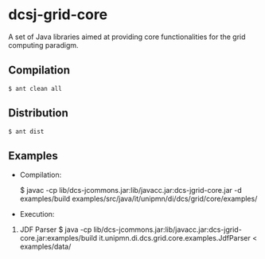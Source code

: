 dcsj-grid-core
==============

A set of Java libraries aimed at providing core functionalities for the grid computing paradigm. 


Compilation
-----------

	$ ant clean all

Distribution
-------------

	$ ant dist

Examples
--------

* Compilation:

	$ javac -cp lib/dcs-jcommons.jar:lib/javacc.jar:dcs-jgrid-core.jar -d examples/build examples/src/java/it/unipmn/di/dcs/grid/core/examples/<java-file>


* Execution:
1. JDF Parser
	$ java -cp lib/dcs-jcommons.jar:lib/javacc.jar:dcs-jgrid-core.jar:examples/build  it.unipmn.di.dcs.grid.core.examples.JdfParser < examples/data/<jdf-file>


